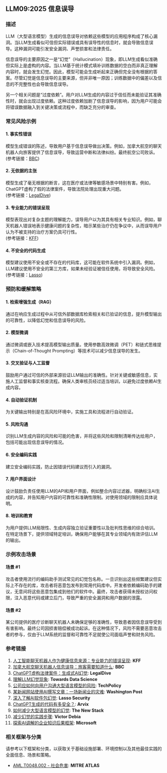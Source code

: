 ## LLM09:2025 信息误导

### 描述

LLM（大型语言模型）生成的信息误导对依赖这些模型的应用程序构成了核心漏洞。当LLM生成看似可信但实际错误或具有误导性的信息时，就会导致信息误导。这种漏洞可能引发安全漏洞、声誉损害和法律责任。

信息误导的主要原因之一是“幻觉”（Hallucination）现象，即LLM生成看似准确但实际上是虚构的内容。当LLM基于统计模式填补训练数据的空白而非真正理解内容时，就会发生幻觉。因此，模型可能会生成听起来正确但完全没有根据的答案。尽管幻觉是信息误导的主要来源，但并非唯一原因；训练数据中的偏差以及信息的不完整性也会导致信息误导。

另一个相关问题是“过度依赖”。用户对LLM生成的内容过于信任而未能验证其准确性时，就会出现过度依赖。这种过度依赖加剧了信息误导的影响，因为用户可能会将错误数据融入到关键决策或流程中，而缺乏充分的审查。

### 常见风险示例

#### 1. 事实性错误
模型生成错误的陈述，导致用户基于信息误导做出决策。例如，加拿大航空的聊天机器人向旅客提供了信息误导，导致运营中断和法律纠纷。最终航空公司败诉。  
(参考链接：[BBC](https://www.bbc.com/travel/article/20240222-air-canada-chatbot-misinformation-what-travellers-should-know))

#### 2. 无依据的主张
模型生成了毫无根据的断言，这在医疗或法律等敏感场景中特别有害。例如，ChatGPT虚构了假的法律案件，导致法院处理出现重大问题。  
(参考链接：[LegalDive](https://www.legaldive.com/news/chatgpt-fake-legal-cases-generative-ai-hallucinations/651557/))

#### 3. 专业能力的错误呈现
模型表现出对复杂主题的理解能力，误导用户以为其具有相关专业知识。例如，聊天机器人错误地表示健康问题的复杂性，暗示某些治疗仍在争议中，从而误导用户认为不被支持的治疗方案仍具可行性。  
(参考链接：[KFF](https://www.kff.org/health-misinformation-monitor/volume-05/))

#### 4. 不安全的代码生成
模型建议使用不安全或不存在的代码库，这可能在软件系统中引入漏洞。例如，LLM建议使用不安全的第三方库，如果未经验证被信任使用，将导致安全风险。  
(参考链接：[Lasso](https://www.lasso.security/blog/ai-package-hallucinations))

### 预防和缓解策略

#### 1. 检索增强生成（RAG）
通过在响应生成过程中从可信外部数据库检索相关和已验证的信息，提升模型输出的可靠性，以降低幻觉和信息误导的风险。

#### 2. 模型微调
通过微调或嵌入技术提高模型输出质量。使用参数高效微调（PET）和链式思维提示（Chain-of-Thought Prompting）等技术可以减少信息误导的发生。

#### 3. 交叉验证与人工监督
鼓励用户通过可信的外部来源验证LLM输出的准确性。针对关键或敏感信息，实施人工监督和事实核查流程。确保人类审核员经过适当培训，以避免过度依赖AI生成内容。

#### 4. 自动验证机制
为关键输出特别是在高风险环境中，实施工具和流程进行自动验证。

#### 5. 风险沟通
识别LLM生成内容的风险和可能的危害，并将这些风险和限制清晰传达给用户，包括可能出现信息误导的情况。

#### 6. 安全编码实践
建立安全编码实践，防止因错误代码建议而引入的漏洞。

#### 7. 用户界面设计
设计鼓励负责任使用LLM的API和用户界面，例如整合内容过滤器，明确标注AI生成的内容，并告知用户内容的可靠性和准确性限制。对使用领域的限制应具体说明。

#### 8. 培训和教育
为用户提供LLM局限性、生成内容独立验证重要性以及批判性思维的综合培训。在特定场景下，提供领域特定培训，确保用户能够在其专业领域内有效评估LLM的输出。

### 示例攻击场景

#### 场景 #1
攻击者使用流行的编码助手测试常见的幻觉包名称。一旦识别出这些频繁建议但实际上不存在的库，攻击者将恶意包发布到常用代码库中。开发者依赖编码助手的建议，无意间将这些恶意包集成到他们的软件中。最终，攻击者获得未授权访问权限，注入恶意代码或建立后门，导致严重的安全漏洞和用户数据的泄露。

#### 场景 #2
某公司提供的医疗诊断聊天机器人未确保足够的准确性，导致患者因信息误导受到有害影响。最终公司因损害赔偿被成功起诉。在这种情况下，风险不需要恶意攻击者的参与，仅由于LLM系统的监督和可靠性不足就使公司面临声誉和财务风险。

### 参考链接

1. [人工智能聊天机器人作为健康信息来源：专业能力的错误呈现](https://www.kff.org/health-misinformation-monitor/volume-05/): **KFF**
2. [加拿大航空聊天机器人信息误导：旅客需要知道什么](https://www.bbc.com/travel/article/20240222-air-canada-chatbot-misinformation-what-travellers-should-know): **BBC**
3. [ChatGPT虚构法律案件：生成式AI幻觉](https://www.legaldive.com/news/chatgpt-fake-legal-cases-generative-ai-hallucinations/651557/): **LegalDive**
4. [理解LLM幻觉现象](https://towardsdatascience.com/llm-hallucinations-ec831dcd7786): **Towards Data Science**
5. [公司应如何向用户沟通大型语言模型的风险](https://techpolicy.press/how-should-companies-communicate-the-risks-of-large-language-models-to-users/): **TechPolicy**
6. [某新闻网站使用AI撰写文章：一场新闻业的灾难](https://www.washingtonpost.com/media/2023/01/17/cnet-ai-articles-journalism-corrections/): **Washington Post**
7. [深入了解AI软件包幻觉](https://www.lasso.security/blog/ai-package-hallucinations): **Lasso Security**
8. [ChatGPT生成的代码有多安全？](https://arxiv.org/abs/2304.09655): **Arvix**
9. [如何减少大型语言模型的幻觉](https://thenewstack.io/how-to-reduce-the-hallucinations-from-large-language-models/): **The New Stack**
10. [减少幻觉的实践步骤](https://newsletter.victordibia.com/p/practical-steps-to-reduce-hallucination): **Victor Debia**
11. [探索AI调解的企业知识后果框架](https://www.microsoft.com/en-us/research/publication/a-framework-for-exploring-the-consequences-of-ai-mediated-enterprise-knowledge-access-and-identifying-risks-to-workers/): **Microsoft**

### 相关框架与分类

请参考以下框架和分类，以获取关于基础设施部署、环境控制以及其他最佳实践的全面信息、场景和策略。

- [AML.T0048.002 - 社会危害](https://atlas.mitre.org/techniques/AML.T0048): **MITRE ATLAS**

